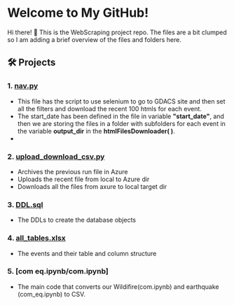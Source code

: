 # Welcome to My GitHub!

Hi there! 👋 
This is the WebScraping project repo. The files are a bit clumped so I am adding a brief overview of the files and folders here.
## 🛠 Projects

### 1. [nav.py](https://github.com/Dibya-tech/Web-Scraping/blob/main/nav.py) 
- This file has the script to use selenium to go to GDACS site and then set all the filters and download the recent 100 htmls for each event. 
- The start_date has been defined in the file in variable **"start_date"**, and then we are storing the files in a folder with subfolders for each event in the variable **output_dir** in the **htmlFilesDownloader( )**.
- 

### 2. [upload_download_csv.py](https://github.com/Dibya-tech/Web-Scraping/blob/main/upload_download_csv.py) 
- Archives the previous run file in Azure
- Uploads the recent file from local to Azure dir
- Downloads all the files from axure to local target dir

### 3. [DDL.sql](https://github.com/Dibya-tech/Web-Scraping/blob/main/DDL.sql) 
- The DDLs to create the database objects

### 4. [all_tables.xlsx]([https://github.com/Dibya-tech/Web-Scraping/blob/main/DDL.sql](https://github.com/Dibya-tech/Web-Scraping/blob/main/all_tables.xlsx)) 
- The events and their table and column structure

### 5. [com eq.ipynb/com.ipynb]
- The main code that converts our Wildifire(com.ipynb) and earthquake (com_eq.ipynb) to CSV.

